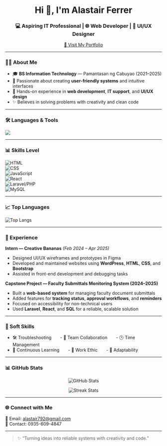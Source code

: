 <h1 align="center">Hi 👋, I'm Alastair Ferrer</h1>
<h3 align="center">💻 Aspiring IT Professional | 🌐 Web Developer | 🎨 UI/UX Designer</h3>

<p align="center">
  <a href="https://about-alas.onrender.com" target="_blank">
    🌟 Visit My Portfolio
  </a>
</p>

---

### 🧑‍💻 About Me
- 🎓 **BS Information Technology** — Pamantasan ng Cabuyao (2021–2025)  
- 🧠 Passionate about creating **user-friendly systems** and intuitive interfaces  
- 🚀 Hands-on experience in **web development**, **IT support**, and **UI/UX design**  
- ✨ Believes in solving problems with creativity and clean code

---

### 🛠️ Languages & Tools
<p>
  <img src="https://skillicons.dev/icons?i=html,css,javascript,react,php,laravel,bootstrap,jquery,git,github,vscode,mysql" />
</p>

---

### 📊 Skills Level

![HTML](https://img.shields.io/badge/HTML-90%25-brightgreen?style=for-the-badge)  
![CSS](https://img.shields.io/badge/CSS-85%25-green?style=for-the-badge)  
![JavaScript](https://img.shields.io/badge/JavaScript-80%25-yellow?style=for-the-badge)  
![React](https://img.shields.io/badge/React-70%25-orange?style=for-the-badge)  
![Laravel/PHP](https://img.shields.io/badge/Laravel%2FPHP-75%25-blueviolet?style=for-the-badge)  
![MySQL](https://img.shields.io/badge/MySQL-75%25-blue?style=for-the-badge)

---

### 📈 Top Languages
![Top Langs](https://github-readme-stats.vercel.app/api/top-langs/?username=alastairferrer&layout=compact&theme=tokyonight)

---

### 💼 Experience

**Intern — Creative Bananas** *(Feb 2024 – Apr 2025)*  
- Designed UI/UX wireframes and prototypes in Figma  
- Developed and maintained websites using **WordPress**, **HTML**, **CSS**, and **Bootstrap**  
- Assisted in front-end development and debugging tasks  

**Capstone Project — Faculty Submittals Monitoring System (2024–2025)**  
- Built a **web-based system** for managing faculty document submittals  
- Added features for **tracking status**, **approval workflows**, and **reminders**  
- Focused on accessibility for non-technical users  
- Used **Laravel**, **React**, and **SQL** for a reliable, scalable solution

---

### 🧠 Soft Skills
- 🛠 Troubleshooting  - 🧍 Team Collaboration  - 🕒 Time Management  
- 🌱 Continuous Learning  - 💪 Work Ethic  - 🧭 Adaptability

---

### 📊 GitHub Stats
<p align="center">
  <img src="https://github-readme-stats.vercel.app/api?username=alastairferrer&show_icons=true&theme=tokyonight" alt="GitHub Stats" />
</p>

<p align="center">
  <img src="https://github-readme-streak-stats.herokuapp.com/?user=alastairferrer&theme=tokyonight" alt="Streak Stats" />
</p>

---

### 🌐 Connect with Me
<p align="left">
  📧 Email: <a href="mailto:alastair792@gmail.com">alastair792@gmail.com</a><br>
  📱 Contact: 0935-609-4847
</p>

---

> ✨ “Turning ideas into reliable systems with creativity and code.”
